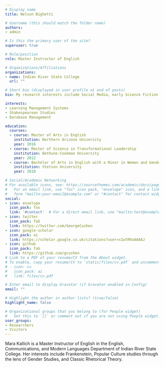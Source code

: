 ```yaml
---
# Display name
title: Nelson Bighetti

# Username (this should match the folder name)
authors:
- admin

# Is this the primary user of the site?
superuser: true

# Role/position
role: Master Instructor of English

# Organizations/Affiliations
organizations:
- name: Indian River State College
  url: ""

# Short bio (displayed in user profile at end of posts)
bio: My research interests include Social Media, early Science Fiction texts, and Learning Management Systems.

interests:
- Learning Management Systems 
- Shakespearean Studies
- Database Management

education:
  courses:
  - course: Master of Arts in English
    institution: Northern Arizona University
    year: 2016
  - course: Master of Science in Transformational Leadership
    institution: Bethune-Cookman University
    year: 2012
  - course: Bachelor of Arts in English with a Minor in Women and Gender Studies
    institution: Stetson University
    year: 2010

# Social/Academic Networking
# For available icons, see: https://sourcethemes.com/academic/docs/page-builder/#icons
#   For an email link, use "fas" icon pack, "envelope" icon, and a link in the
#   form "mailto:your-email@example.com" or "#contact" for contact widget.
social:
- icon: envelope
  icon_pack: fas
  link: '#contact'  # For a direct email link, use "mailto:test@example.org".
- icon: twitter
  icon_pack: fab
  link: https://twitter.com/GeorgeCushen
- icon: google-scholar
  icon_pack: ai
  link: https://scholar.google.co.uk/citations?user=sIwtMXoAAAAJ
- icon: github
  icon_pack: fab
  link: https://github.com/gcushen
# Link to a PDF of your resume/CV from the About widget.
# To enable, copy your resume/CV to `static/files/cv.pdf` and uncomment the lines below.
# - icon: cv
#   icon_pack: ai
#   link: files/cv.pdf

# Enter email to display Gravatar (if Gravatar enabled in Config)
email: ""

# Highlight the author in author lists? (true/false)
highlight_name: false

# Organizational groups that you belong to (for People widget)
#   Set this to `[]` or comment out if you are not using People widget.
user_groups:
- Researchers
- Visitors
---
```


Mara Kallich is a Master Instructor of English in the English, Communications, and Modern Languages Department of Indian River State College. Her interests include Frankenstein, Popular Culture studies through the lens of Gender Studies, and Classic Rhetorical Theory.
